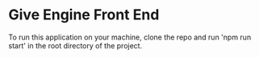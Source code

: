 # Give Engine Front End
To run this application on your machine, clone the repo and run 'npm run start' in the root directory of the project.
